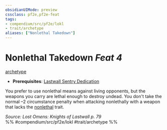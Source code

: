 ```yaml
---
obsidianUIMode: preview
cssclass: pf2e,pf2e-feat
tags:
- compendium/src/pf2e/lokl
- trait/archetype
aliases: ["Nonlethal Takedown"]
---
```

# Nonlethal Takedown  *Feat 4*  
[archetype](archetype.md "Archetype Feat Trait")  

- **Prerequisites**: [Lastwall Sentry Dedication](lastwall-sentry-dedication-lowg.md)

You prefer to use nonlethal means against living opponents, but the weapons you carry are lethal enough to destroy undead. You don't take the normal –2 circumstance penalty when attacking nonlethally with a weapon that lacks the [nonlethal](nonlethal.md "Nonlethal Weapon Trait") trait.

*Source: Lost Omens: Knights of Lastwall p. 79*  
%% #compendium/src/pf2e/lokl #trait/archetype %%